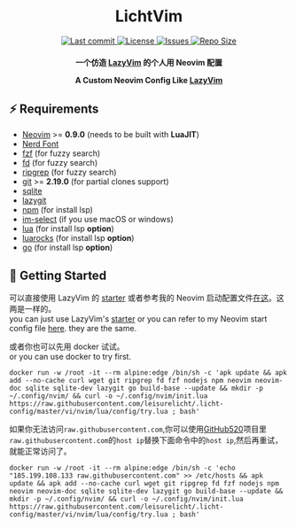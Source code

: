 <h1 align="center">
  LichtVim
</h1>

<div align="center"><p>
    <a href="https://github.com/leisurelicht/LichtVim/pulse">
      <img alt="Last commit" src="https://img.shields.io/github/last-commit/leisurelicht/LichtVim?style=flat-square&logo=starship&color=8bd5ca&logoColor=D9E0EE&labelColor=302D41"/>
    </a>
    <a href="https://github.com/leisurelicht/LichtVim/blob/main/LICENSE">
      <img alt="License" src="https://img.shields.io/github/license/leisurelicht/LichtVim?style=flat-square&logo=starship&color=ee999f&logoColor=D9E0EE&labelColor=302D41" />
    </a>
    <a href="https://github.com/leisurelicht/LichtVim/issues">
      <img alt="Issues" src="https://img.shields.io/github/issues/leisurelicht/LichtVim?style=flat-square&logo=bilibili&color=F5E0DC&logoColor=D9E0EE&labelColor=302D41" />
    </a>
    <a href="https://github.com/leisurelicht/LichtVim">
      <img alt="Repo Size" src="https://img.shields.io/github/repo-size/leisurelicht/LichtVim?color=%23DDB6F2&label=SIZE&logo=codesandbox&style=flat-square&logoColor=D9E0EE&labelColor=302D41" />
    </a>
</div>

<h4 align="center">
  一个仿造 <a href="https://github.com/LazyVim/LazyVim">LazyVim</a> 的个人用 Neovim 配置</br>
  
  A Custom Neovim Config Like <a href="https://github.com/LazyVim/LazyVim">LazyVim</a>
</h4>

## ⚡️ Requirements

- [Neovim](https://github.com/neovim/neovim) >= **0.9.0** (needs to be built with **LuaJIT**)
- [Nerd Font](https://www.nerdfonts.com/)
- [fzf](https://github.com/junegunn/fzf) (for fuzzy search)
- [fd](https://github.com/sharkdp/fd) (for fuzzy search)
- [ripgrep](https://github.com/BurntSushi/ripgrep) (for fuzzy search)
- [git](https://git-scm.com) >= **2.19.0** (for partial clones support)
- [sqlite](https://github.com/sqlite/sqlite)
- [lazygit](https://github.com/jesseduffield/lazygit) 
- [npm](https://github.com/npm/cli) (for install lsp) 
- [im-select](https://github.com/daipeihust/im-select) (if you use macOS or windows)
- [lua](https://www.lua.org/) (for install lsp **option**) 
- [luarocks](https://github.com/luarocks/luarocks) (for install lsp **option**) 
- [go](https://go.dev) (for install lsp  **option**)

## 🚀 Getting Started

可以直接使用 LazyVim 的 [starter](https://github.com/LazyVim/starter) 或者参考我的 Neovim 启动配置文件[在这](https://github.com/leisurelicht/.licht-config/tree/master/vi/nvim)。这两是一样的。</br>
you can just use LazyVim's [starter](https://github.com/LazyVim/starter) or you can refer to my Neovim start config file [here](https://github.com/leisurelicht/.licht-config/tree/master/vi/nvim). they are the same. 

或者你也可以先用 docker 试试。</br>
or you can use docker to try first.

```
docker run -w /root -it --rm alpine:edge /bin/sh -c 'apk update && apk add --no-cache curl wget git ripgrep fd fzf nodejs npm neovim neovim-doc sqlite sqlite-dev lazygit go build-base --update && mkdir -p ~/.config/nvim/ && curl -o ~/.config/nvim/init.lua https://raw.githubusercontent.com/leisurelicht/.licht-config/master/vi/nvim/lua/config/try.lua ; bash'
```

如果你无法访问`raw.githubusercontent.com`,你可以使用[GitHub520](https://github.com/521xueweihan/GitHub520)项目里`raw.githubusercontent.com`的`host ip`替换下面命令中的`host ip`,然后再重试，就能正常访问了。

```
docker run -w /root -it --rm alpine:edge /bin/sh -c 'echo "185.199.108.133 raw.githubusercontent.com" >> /etc/hosts && apk update && apk add --no-cache curl wget git ripgrep fd fzf nodejs npm neovim neovim-doc sqlite sqlite-dev lazygit go build-base --update && mkdir -p ~/.config/nvim/ && curl -o ~/.config/nvim/init.lua https://raw.githubusercontent.com/leisurelicht/.licht-config/master/vi/nvim/lua/config/try.lua ; bash'
```
